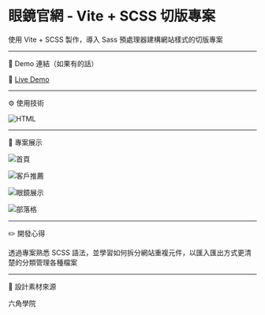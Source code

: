 
# 眼鏡官網 - Vite + SCSS 切版專案

使用 Vite + SCSS 製作，導入 Sass 預處理器建構網站樣式的切版專案

---

🔗 Demo 連結（如果有的話）

🔗 [Live Demo](https://amy6072698.github.io/glasses-site-layout/)

---

⚙️ 使用技術

![HTML](https://img.shields.io/badge/HTML5-E34F26?style=for-the-badge&logo=html5&logoColor=white)

---

👀 專案展示

![首頁](https://cdn.discordapp.com/attachments/1379766613926088797/1379770379731603467/image.png?ex=684172cd&is=6840214d&hm=5565d258064dcfcbc28ceec7de650620876866149e5177cd32e9fccbd05997f1&)

![客戶推薦](https://cdn.discordapp.com/attachments/1379766613926088797/1379771153127833760/image.png?ex=68417385&is=68402205&hm=12b45498541860b834d21fe0d4ad3ce783f8986435504141a35b0390c6450d4f&)

![眼鏡展示](https://cdn.discordapp.com/attachments/1379766613926088797/1379770689783070730/image.png?ex=68417317&is=68402197&hm=f2aff1a4db21b5fd5df26c94937e9312a3510deb2ce94df061010172f4306f42&)

![部落格](https://cdn.discordapp.com/attachments/1379766613926088797/1379770875015987261/image.png?ex=68417343&is=684021c3&hm=7ee87b6dbf6b7293d18f4471bc87a353f486bf57f3de295a29fe8e685e8af06a&)

---

✏️ 開發心得

透過專案熟悉 SCSS 語法，並學習如何拆分網站重複元件，以匯入匯出方式更清楚的分類管理各種檔案

---
👏 設計素材來源

六角學院
